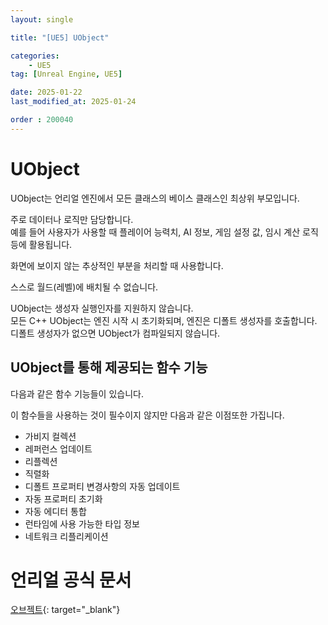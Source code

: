 ```yaml
---
layout: single

title: "[UE5] UObject"

categories:
    - UE5
tag: [Unreal Engine, UE5]

date: 2025-01-22
last_modified_at: 2025-01-24

order : 200040
---
```


# UObject

UObject는 언리얼 엔진에서 모든 클래스의 베이스 클래스인 최상위 부모입니다.

주로 데이터나 로직만 담당합니다.  
예를 들어 사용자가 사용할 때 플레이어 능력치, AI 정보, 게임 설정 값, 임시 계산 로직 등에 활용됩니다.

화면에 보이지 않는 추상적인 부분을 처리할 때 사용합니다.

스스로 월드(레벨)에 배치될 수 없습니다.

UObject는 생성자 실행인자를 지원하지 않습니다.  
모든 C++ UObject는 엔진 시작 시 초기화되며, 엔진은 디폴트 생성자를 호출합니다.  
디폴트 생성자가 없으면 UObject가 컴파일되지 않습니다.

## UObject를 통해 제공되는 함수 기능

다음과 같은 함수 기능들이 있습니다.

이 함수들을 사용하는 것이 필수이지 않지만 다음과 같은 이점또한 가집니다.

+ 가비지 컬렉션
+ 레퍼런스 업데이트
+ 리플렉션
+ 직렬화
+ 디폴트 프로퍼티 변경사항의 자동 업데이트
+ 자동 프로퍼티 초기화
+ 자동 에디터 통합
+ 런타임에 사용 가능한 타입 정보
+ 네트워크 리플리케이션

# 언리얼 공식 문서

[오브젝트](https://dev.epicgames.com/documentation/ko-kr/unreal-engine/objects-in-unreal-engine){: target="_blank"}